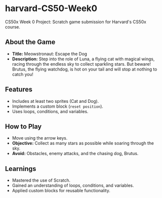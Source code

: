 # harvard-CS50-Week0

CS50x Week 0 Project: Scratch game submission for Harvard's CS50x course.

## About the Game
- **Title:** Meowstronaut: Escape the Dog
- **Description:** Step into the role of Luna, a flying cat with magical wings, racing through the endless sky to collect sparkling stars. But beware! Brutus, the flying watchdog, is hot on your tail and will stop at nothing to catch you!

## Features
- Includes at least two sprites (Cat and Dog).
- Implements a custom block (`reset position`).
- Uses loops, conditions, and variables.

## How to Play
- Move using the arrow keys.
- **Objective:** Collect as many stars as possible while soaring through the sky.
- **Avoid:** Obstacles, enemy attacks, and the chasing dog, Brutus.

## Learnings
- Mastered the use of Scratch.
- Gained an understanding of loops, conditions, and variables.
- Applied custom blocks for reusable functionality.
